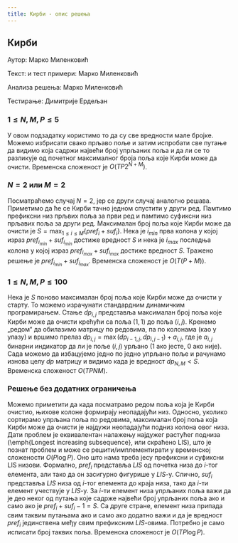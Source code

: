 ```yaml
---
title: Кирби - опис решења
---
```


## Кирби

Аутор: Марко Миленковић 

Текст: и тест примери: Марко Миленковић

Анализа решења: Марко Миленковић

Тестирање: Димитрије Ердељан

###  $1 \leq N,M,P \leq 5$
У овом подзадатку користимо то да су све вредности мале бројке. Можемо избрисати свако прљаво поље и затим испробати све путање да видимо која садржи највећи број упрљаних поља и да ли се то разликује од почетног максималног броја поља које Кирби може да очисти. Временска сложеност је $O(TP2^{N+M})$.
###  $N = 2$ или $M = 2$
Посматраћемо случај $N=2$, јер се други случај аналогно решава. Приметимо да ће се Кирби тачно једном спустити у други ред. Памтимо префиксни низ прљвих поља за први ред и памтимо суфиксни низ прљавих поља за други ред. Максималан број поља које Кирби може да очисти је $S = \max_{1 \leq i \leq M}\{pref_i + suf_i\}$. Нека је $i_{min}$ прва колона у којој израз $pref_{i_{min}} + suf_{i_{min}}$ достиже вредност $S$ и нека је $i_{max}$ последња колона у којој израз $pref_{i_{max}} + suf_{i_{max}}$ достиже вредност $S$. Тражено решење је $pref_{i_{min}} + suf_{i_{max}}$. Временска сложеност је $O(T(P+M))$.
### $1 \leq N,M,P \leq 100$
Нека је $S$ поново максималан број поља које Кирби може да очисти у старту. То можемо израчунати стандардним динамичким програмирањем. Стање $dp_{i,j}$ представља максималан број поља које Кирби може да очисти крећући са поља $(1,1)$ до поља $(i,j)$. Кренемо „редом“ да обилазимо матрицу по редовима, па по колонама (као у улазу) и вршимо прелаз $dp_{i,j} = \max(dp_{i-1,j}, dp_{i,j-1}) + a_{i,j}$, где је $a_{i,j}$ бинарни индикатор да ли је поље $(i,j)$ урљано ($1$ ако јесте, $0$ ако није). Сада можемо да избацујемо једно по једно упрљано поље и рачунамо изнова целу $dp$ матрицу и видимо када је вредност $dp_{N,M} < S$. Временска сложеност $O(TPNM)$.   
### Решење без додатних ограничења
Можемо приметити да када посматрамо редом поља која је Кирби очистио, њихове колоне формирају неопадајући низ. Односно, уколико сортирамо упрљана поља по редовима, максималан број поља која Кирби може да очисти је најдужи неопадајући подниз колона овог низа. Дати проблем је еквивалентан налажењу најдужег растућег подниза (\emph{Longest increasing subsequence}, или скраћено LIS), што је познат проблем и може се решити/имплементирати у временској сложености $O(P\log P)$. Оно што нама треба јесу префиксни и суфиксни LIS низови. Формално, $pref_i$ представља $LIS$ од почетка низа до $i$-тог елемента, али тако да он засигурно фигурише у $LIS$-у. Слично, $suf_i$ представља $LIS$ низа од $i$-тог елемента до краја низа, тако да $i$-ти елемент учествује у $LIS$-у. За $i$-ти елемент низа упрљаних поља важи да је део неког од путања које садрже највећи број упрљаних поља ако и само ако је $pref_i + suf_i - 1 = S$. Са друге стране, елемент низа припада свим таквим путањама ако и само ако додатно важи и да је вредност $pref_i$ јединствена међу свим префиксним $LIS$-овима. Потребно је само исписати број таквих поља. Временска сложеност је $O(TP\log P)$. 
